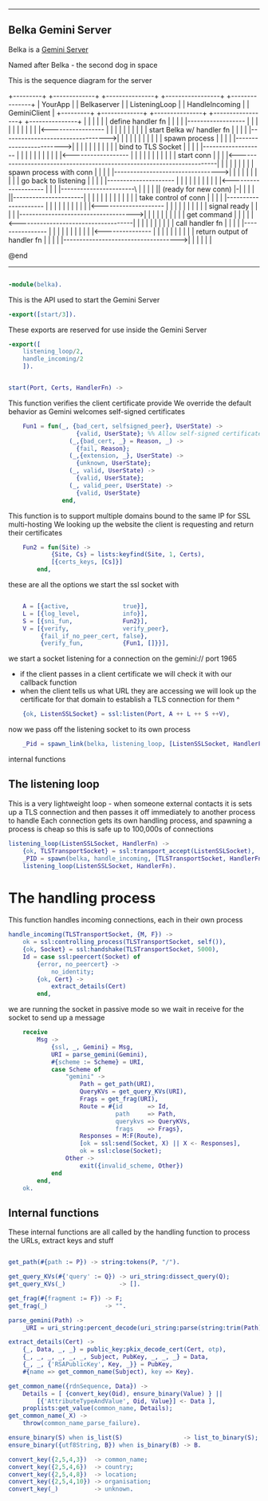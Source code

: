 -------------------------------------------------------------------

## Belka Gemini Server

Belka is a [Gemini Server](https://gemini.circumlunar.space/)

Named after Belka - the second dog in space

This is the sequence diagram for the server

+---------+                      +-------------+          +---------------+                 +-----------------+                    +---------------+
| YourApp |                      | Belkaserver |          | ListeningLoop |                 | HandleIncoming  |                    | GeminiClient  |
+---------+                      +-------------+          +---------------+                 +-----------------+                    +---------------+
     |                                  |                         |                                  |                                     |
     | define handler fn                |                         |                                  |                                     |
     |------------------                |                         |                                  |                                     |
     |                 |                |                         |                                  |                                     |
     |<-----------------                |                         |                                  |                                     |
     |                                  |                         |                                  |                                     |
     | start Belka w/ handler fn        |                         |                                  |                                     |
     |--------------------------------->|                         |                                  |                                     |
     |                                  |                         |                                  |                                     |
     |                                  | spawn process           |                                  |                                     |
     |                                  |------------------------>|                                  |                                     |
     |                                  |                         |                                  |                                     |
     |                                  |                         | bind to TLS Socket               |                                     |
     |                                  |                         |-------------------               |                                     |
     |                                  |                         |                  |               |                                     |
     |                                  |                         |<------------------               |                                     |
     |                                  |                         |                                  |                                     |
     |                                  |                         |                                  |                          start conn |
     |                                  |                         |<-----------------------------------------------------------------------|
     |                                  |                         |                                  |                                     |
     |                                  |                         | spawn process with conn          |                                     |
     |                                  |                         |--------------------------------->|                                     |
     |                                  |                         |                                  |                                     |
     |                                  |                         | go back to listening             |                                     |
     |                                  |                         |---------------------             |                                     |
     |                                  |                         |                    |             |                                     |
     |                                  |                         |<--------------------             |                                     |
     |                                  |-----------------------\ |                                  |                                     |
     |                                  || (ready for new conn) |-|                                  |                                     |
     |                                  ||----------------------| |                                  |                                     |
     |                                  |                         |                                  |                                     |
     |                                  |                         |                                  | take control of conn                |
     |                                  |                         |                                  |---------------------                |
     |                                  |                         |                                  |                    |                |
     |                                  |                         |                                  |<--------------------                |
     |                                  |                         |                                  |                                     |
     |                                  |                         |                                  | signal ready                        |
     |                                  |                         |                                  |------------------------------------>|
     |                                  |                         |                                  |                                     |
     |                                  |                         |                                  |                         get command |
     |                                  |                         |                                  |<------------------------------------|
     |                                  |                         |                                  |                                     |
     |                                  |                         |                                  | call handler fn                     |
     |                                  |                         |                                  |----------------                     |
     |                                  |                         |                                  |               |                     |
     |                                  |                         |                                  |<---------------                     |
     |                                  |                         |                                  |                                     |
     |                                  |                         |                                  | return output of handler fn         |
     |                                  |                         |                                  |------------------------------------>|
     |                                  |                         |                                  |                                     |

@end

-------------------------------------------------------------------

```erlang

-module(belka).

```

This is the API used to start the Gemini Server

```erlang
-export([start/3]).

```

These exports are reserved for use inside the Gemini Server

```erlang
-export([
    listening_loop/2,
    handle_incoming/2
    ]).


start(Port, Certs, HandlerFn) ->

```

This function verifies the client certificate provide
We override the default behavior as Gemini welcomes self-signed
certificates

```erlang
    Fun1 = fun(_, {bad_cert, selfsigned_peer}, UserState) ->
                   {valid, UserState}; %% Allow self-signed certificates
                 (_,{bad_cert, _} = Reason, _) ->
                   {fail, Reason};
                 (_,{extension, _}, UserState) ->
                   {unknown, UserState};
                 (_, valid, UserState) ->
                   {valid, UserState};
                 (_, valid_peer, UserState) ->
                   {valid, UserState}
               end,

```

This function is to support multiple domains bound to the same IP
for SSL multi-hosting
We looking up the website the client is requesting and return their certificates

```erlang
    Fun2 = fun(Site) ->
            {Site, Cs} = lists:keyfind(Site, 1, Certs),
            [{certs_keys, [Cs]}]
        end,

```

these are all the options we start the ssl socket with

```erlang

    A = [{active,               true}],
    L = [{log_level,            info}],
    S = [{sni_fun,              Fun2}],
    V = [{verify,               verify_peer},
         {fail_if_no_peer_cert, false},
         {verify_fun,           {Fun1, []}}],

```

we start a socket listening for a connection on the gemini:// port 1965

* if the client passes in a client certificate we will check it with our callback function
* when the client tells us what URL they are accessing we will look up the certificate for that domain to establish a TLS connection for them
^

```erlang
    {ok, ListenSSLSocket} = ssl:listen(Port, A ++ L ++ S ++V),

```

now we pass off the listening socket to its own process

```erlang
    _Pid = spawn_link(belka, listening_loop, [ListenSSLSocket, HandlerFn]).

```

internal functions

## The listening loop
This is a very lightweight loop - when someone external contacts it is sets up a TLS connection and then passes it off immediately to another process to handle
Each connection gets its own handling process, and spawning a process is cheap so this is safe up to 100,000s of connections

```erlang
listening_loop(ListenSSLSocket, HandlerFn) ->
    {ok, TLSTransportSocket} = ssl:transport_accept(ListenSSLSocket),
    _PID = spawn(belka, handle_incoming, [TLSTransportSocket, HandlerFn]),
    listening_loop(ListenSSLSocket, HandlerFn).

```

# The handling process
This function handles incoming connections, each in their own process

```erlang
handle_incoming(TLSTransportSocket, {M, F}) ->
    ok = ssl:controlling_process(TLSTransportSocket, self()),
    {ok, Socket} = ssl:handshake(TLSTransportSocket, 5000),
    Id = case ssl:peercert(Socket) of
        {error, no_peercert} ->
            no_identity;
        {ok, Cert} ->
            extract_details(Cert)
        end,
```

we are running the socket in passive mode so we wait in receive for the socket to send up a message

```erlang
    receive
        Msg ->
            {ssl, _, Gemini} = Msg,
            URI = parse_gemini(Gemini),
            #{scheme := Scheme} = URI,
            case Scheme of
                "gemini" ->
                    Path = get_path(URI),
                    QueryKVs = get_query_KVs(URI),
                    Frags = get_frag(URI),
                    Route = #{id       => Id,
                              path     => Path,
                              querykvs => QueryKVs,
                              frags    => Frags},
                    Responses = M:F(Route),
				    [ok = ssl:send(Socket, X) || X <- Responses],
				    ok = ssl:close(Socket);
                Other ->
                    exit({invalid_scheme, Other})
            end
        end,
    ok.

```

## Internal functions

These internal functions are all called by the handling function to process the URLs, extract keys and stuff

```erlang

get_path(#{path := P}) -> string:tokens(P, "/").

get_query_KVs(#{'query' := Q}) -> uri_string:dissect_query(Q);
get_query_KVs(_)               -> [].

get_frag(#{fragment := F}) -> F;
get_frag(_)                -> "".

parse_gemini(Path) ->
    _URI = uri_string:percent_decode(uri_string:parse(string:trim(Path))).

extract_details(Cert) ->
    {_, Data, _, _} = public_key:pkix_decode_cert(Cert, otp),
    {_, _, _, _, _, _, Subject, PubKey, _, _, _} = Data,
    {_, _, {'RSAPublicKey', Key, _}} = PubKey,
    #{name => get_common_name(Subject), key => Key}.

get_common_name({rdnSequence, Data}) ->
    Details = [ {convert_key(Oid), ensure_binary(Value) } ||
        [{'AttributeTypeAndValue', Oid, Value}] <- Data ],
    proplists:get_value(common_name, Details);
get_common_name(_X) ->
    throw(common_name_parse_failure).

ensure_binary(S) when is_list(S)                 -> list_to_binary(S);
ensure_binary({utf8String, B}) when is_binary(B) -> B.

convert_key({2,5,4,3})  -> common_name;
convert_key({2,5,4,6})  -> country;
convert_key({2,5,4,8})  -> location;
convert_key({2,5,4,10}) -> organisation;
convert_key(_)          -> unknown.


```
